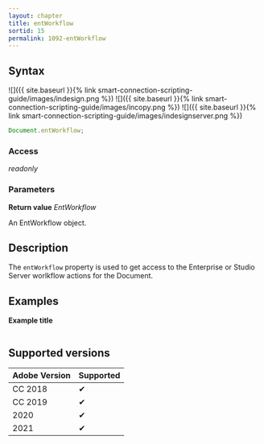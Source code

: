 ```yaml
---
layout: chapter
title: entWorkflow
sortid: 15
permalink: 1092-entWorkflow
---
```

## Syntax

![]({{ site.baseurl }}{% link smart-connection-scripting-guide/images/indesign.png %}) ![]({{ site.baseurl }}{% link smart-connection-scripting-guide/images/incopy.png %}) ![]({{ site.baseurl }}{% link smart-connection-scripting-guide/images/indesignserver.png %})
```javascript
Document.entWorkflow;
```

### Access

*readonly*

### Parameters

**Return value** *EntWorkflow*

An EntWorkflow object.

## Description

The `entWorkflow` property is used to get access to the Enterprise or Studio Server worlkflow actions for the Document.

## Examples

**Example title**

```javascript
```

## Supported versions

| Adobe Version | Supported |
|---------------|---------|
| CC 2018       | ✔       |
| CC 2019       | ✔       |
| 2020          | ✔       |
| 2021          | ✔       |